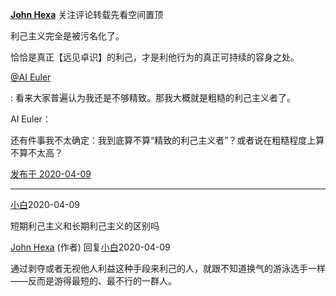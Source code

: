 [**John Hexa**](https://www.zhihu.com/people/mcbig)
关注评论转载先看空间置顶
>
利己主义完全是被污名化了。  
  >
恰恰是真正【远见卓识】的利己，才是利他行为的真正可持续的容身之处。
>
[@AI Euler](https://www.zhihu.com/people/f9478535947acafa75b8703b9c135d7d)
>
: 看来大家普遍认为我还是不够精致。那我大概就是粗糙的利己主义者了。
>>
AI Euler：
>>
还有件事我不太确定：我到底算不算“精致的利己主义者”？或者说在粗糙程度上算不算不太高？

[发布于 2020-04-09](https://www.zhihu.com/pin/1231686080824176640)

--- 

[小白](https://www.zhihu.com/people/xiao-bai-31-86-52)2020-04-09
>
短期利己主义和长期利己主义的区别吗

[John Hexa](https://www.zhihu.com/people/mcbig)​ (作者) 回复[小白](https://www.zhihu.com/people/xiao-bai-31-86-52)2020-04-09
>
通过剥夺或者无视他人利益这种手段来利己的人，就跟不知道换气的游泳选手一样——反而是游得最短的、最不行的一群人。